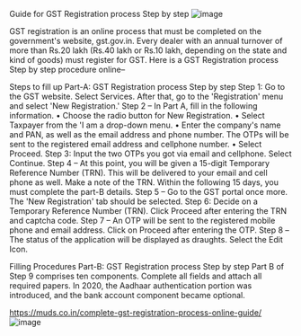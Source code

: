 Guide for GST Registration process Step by step
![image](https://user-images.githubusercontent.com/102798589/168243310-b23ab62b-bc2c-4721-985b-869d5821ba4f.png)

GST registration is an online process that must be completed on the government's website, gst.gov.in. Every dealer with an annual turnover of more than Rs.20 lakh (Rs.40 lakh or Rs.10 lakh, depending on the state and kind of goods) must register for GST. Here is a GST Registration process  Step by step procedure online–

Steps to fill up Part-A: GST Registration process  Step by step
Step 1: Go to the GST website. Select Services. After that, go to the 'Registration' menu and select 'New Registration.'
Step 2 – In Part A, fill in the following information.
•	Choose the radio button for New Registration.
•	Select Taxpayer from the 'I am a drop-down menu.
•	Enter the company's name and PAN, as well as the email address and phone number. The OTPs will be sent to the registered email address and cellphone number.
•	Select Proceed.
Step 3: Input the two OTPs you got via email and cellphone. Select Continue. 
Step 4 – At this point, you will be given a 15-digit Temporary Reference Number (TRN). This will be delivered to your email and cell phone as well. Make a note of the TRN. Within the following 15 days, you must complete the part-B details.
Step 5 – Go to the GST portal once more. The 'New Registration' tab should be selected.
Step 6: Decide on a Temporary Reference Number (TRN). Click Proceed after entering the TRN and captcha code.
Step 7 – An OTP will be sent to the registered mobile phone and email address. Click on Proceed after entering the OTP.
Step 8 –The status of the application will be displayed as draughts. Select the Edit Icon.


Filling Procedures Part-B:  GST Registration process  Step by step
Part B of Step 9 comprises ten components. Complete all fields and attach all required papers. In 2020, the Aadhaar authentication portion was introduced, and the bank account component became optional.

https://muds.co.in/complete-gst-registration-process-online-guide/
![image](https://user-images.githubusercontent.com/102798589/168243347-14732cba-d958-4cfd-ac02-eba68eb40c96.png)
